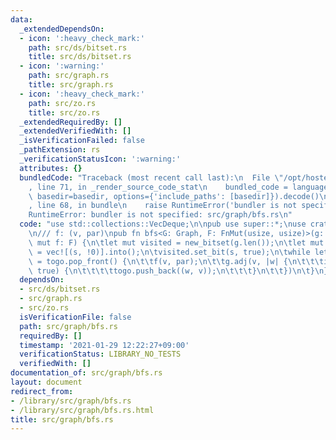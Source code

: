 ```yaml
---
data:
  _extendedDependsOn:
  - icon: ':heavy_check_mark:'
    path: src/ds/bitset.rs
    title: src/ds/bitset.rs
  - icon: ':warning:'
    path: src/graph.rs
    title: src/graph.rs
  - icon: ':heavy_check_mark:'
    path: src/zo.rs
    title: src/zo.rs
  _extendedRequiredBy: []
  _extendedVerifiedWith: []
  _isVerificationFailed: false
  _pathExtension: rs
  _verificationStatusIcon: ':warning:'
  attributes: {}
  bundledCode: "Traceback (most recent call last):\n  File \"/opt/hostedtoolcache/Python/3.9.1/x64/lib/python3.9/site-packages/onlinejudge_verify/documentation/build.py\"\
    , line 71, in _render_source_code_stat\n    bundled_code = language.bundle(stat.path,\
    \ basedir=basedir, options={'include_paths': [basedir]}).decode()\n  File \"/opt/hostedtoolcache/Python/3.9.1/x64/lib/python3.9/site-packages/onlinejudge_verify/languages/user_defined.py\"\
    , line 68, in bundle\n    raise RuntimeError('bundler is not specified: {}'.format(path.as_posix()))\n\
    RuntimeError: bundler is not specified: src/graph/bfs.rs\n"
  code: "use std::collections::VecDeque;\n\npub use super::*;\nuse crate::ds::bitset::*;\n\
    \n/// f: (v, par)\npub fn bfs<G: Graph, F: FnMut(usize, usize)>(g: &G, s: usize,\
    \ mut f: F) {\n\tlet mut visited = new_bitset(g.len());\n\tlet mut togo: VecDeque<_>\
    \ = vec![(s, !0)].into();\n\tvisited.set_bit(s, true);\n\twhile let Some((v, par))\
    \ = togo.pop_front() {\n\t\tf(v, par);\n\t\tg.adj(v, |w| {\n\t\t\tif visited.modify_bit(w,\
    \ true) {\n\t\t\t\ttogo.push_back((w, v));\n\t\t\t}\n\t\t})\n\t}\n}"
  dependsOn:
  - src/ds/bitset.rs
  - src/graph.rs
  - src/zo.rs
  isVerificationFile: false
  path: src/graph/bfs.rs
  requiredBy: []
  timestamp: '2021-01-29 12:22:27+09:00'
  verificationStatus: LIBRARY_NO_TESTS
  verifiedWith: []
documentation_of: src/graph/bfs.rs
layout: document
redirect_from:
- /library/src/graph/bfs.rs
- /library/src/graph/bfs.rs.html
title: src/graph/bfs.rs
---
```

